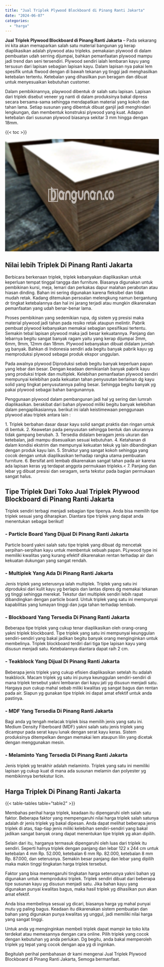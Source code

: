 ```yaml
---
title: "Jual Triplek Plywood Blockboard di Pinang Ranti Jakarta"
date: "2024-06-07"
categories: 
  - "harga"
---
```


**Jual Triplek Plywood Blockboard di Pinang Ranti Jakarta** – Pada sekarang ini kita akan memaparkan salah satu material bangunan yg kerap diaplikasikan adalah plywood atau tripleks. pemakaian plywood di dalam pembuatan udah serring dijumpai, bahkan pemanfaatan plywood mampu jadi trend dan seni tersendiri. Plywood sendiri ialah lembaran kayu yang tersusun dari lapisan sebagian lapisan kayu. Dalam lapisan nya pakai lem spesifik untuk flwood dengan di bawah tekanan yg tinggi jadi menghasilkan ketebalan tertentu. Ketebalan yang dihasilkan pun beragam dan dibuat untuk menyesuaikan kebutuhan customer.

Dalam pembikinannya, playwood dibentuk dr salah satu lapisan. Lapisan dari triplek disebut veneer yg nanti di dalam produksinya bakal dipress secara bersama-sama sehingga mendapatkan material yang kokoh dan tahan lama. Setiap susunan yang dibentuk dibuat ganjil jadi menghindari lengkungan, dan membentuk konstruksi plywood yang kuat. Adapun ketebalan dari susunan plywood biasanya sekitar 3 mm hingga dengan 18mm.

{{< toc >}}

![Jual Triplek Plywood Blockboard di Pinang Ranti Jakarta](/images/jual-triplek-murah-38.png)

## Nilai lebih Triplek Di Pinang Ranti Jakarta

Berbicara berkenaan triplek, triplek kebanyakan diaplikasikan untuk keperluan tempat tinggal tangga dan furniture. Biasanya digunakan untuk pembikinan kursi, meja, lemari dan perkakas dapur malahan perabotan atau hiasan dinding. Bahan ini sering digunakan karena fleksibel dan tidak mudah retak. Kadang ditemukan persoalan melengkung namun bergantung dr tingkat ketebalannya dan hal ini jarang terjadi atau mungkin dikarenakan pemanfaatan yang udah benar-benar lama.

Proses pembikinan yang sedemikian rupa, dg sistem yg presisi maka material plywood jadi tahan pada resiko retak ataupun melintir. Pabrik pembuat plywood kebanyakan memakai sebagian spesifikasi tertentu. Semakin tebal lapisan plywood maka jadi besar kekuatannya. Panjang dan lebarnya begitu sangat banyak ragam yaitu yang kerap dijumpai 3mm, 6mm, 9mm, 12mm dan 18mm. Plywood kebanyakan dibuat didalam jumlah yg banyak. Bahkan di Indonesia sendiri ada begitu banyak pabrik kayu yg memproduksi plywood sebagai produk ekspor unggulan.

Pada awalnya plywood Diproduksi sebab begitu banyak keperluan papan yang lebar dan besar. Dengan keadaan demikianlah banyak pabrik kayu yang produksi tripek dan multiplek. Kelebihan pemanfaatan plywood sendiri mempunyai kelebihan pada kekuatan tahan penyusutan berlainan dg kayu solid yang tingkat penyusutannya paling besar. Sehingga begitu banyak yg pakai plywood sebagai bahan bangunannya.

Penggunaan plywood dalam pembangunan jadi hal yg sering dan lumrah diaplikasikan. berakibat dari bahan plywood miliki begitu banyak kelebihan dalam pengaplikasiannya. berikut ini ialah keistimewaan penggunaan plywood atau triplek antara lain :

1\. Triplek berbahan dasar dasar kayu solid sangat praktis dan ringan untuk di bentuk. 2. Keawetan pada penyusutan sehingga bentuk dan ukurannya tidak gampang berubah. 3. Tersedia didalam beragam jenis ukuran dan ketebalan, jadi mampu disesuaikan sesuai kebutuhan. 4. Ketahanan di dalam kondisi ekstrim dan mempunyai kekuatan tekuk yg lain dibandingkan dengan produk kayu lain. 5. Struktur yang sangat kokoh sehingga yang cocok dengan untuk diaplikasikan terhadap rangka utama pembuatan furniture. 6. Bersifat anti lembab dikarenakan sangat tahan pada air karena ada lapisan keras yg terdapat anggota permukaan tripleks.< 7. Panjang dan lebar yg dibuat presisi dan seragam, serta tekstur pada bagian permukaan sangat halus.

## Tipe Triplek Dari Toko Jual Triplek Plywood Blockboard di Pinang Ranti Jakarta

Triplek sendiri terbagi menjadi sebagian tipe tipenya. Anda bisa memilih tipe triplek sesuai yang diharapkan. Diantara tipe triplek yang dapat anda menentukan sebagai berikut!

### \- Particle Board Yang Dijual Di Pinang Ranti Jakarta

Particle board yakni salah satu tipe triplek yang dibuat dg mencetak serpihan-serpihan kayu untuk membentuk sebuah papan. PLywood type ini memiliki kwalitas yang kurang efektif dikarenakan rentan terhadap air dan kekuatan dukungan yang sangat rendah.

### \- Multiplek Yang Ada Di Pinang Ranti Jakarta

Jenis triplek yang seterusnya ialah multiplek. Triplek yang satu ini diproduksi dari kulit kayu yg berlapis dan lantas dipres dg memakai tekanan yg tinggi sehingga merekat. Tekstur dari multiplek sendiri lebih rapat dibandingkan dengan particle board. Untuk triplek yang satu ini mempunyai kapabilitas yang lumayan tinggi dan juga tahan terhadap lembab.

### \- Blockboard Yang Tersedia Di Pinang Ranti Jakarta

Beberapa tipe triplek yang cukup tenar diaplikasikan oleh orang-orang yakni triplek blockboard. Tipe triplek yang satu ini mempunyai keunggulan sendiri-sendiri yang bakal jadikan begitu banyak orang menginginkan untuk membelinya. Triplek blockboard terdiri dari tiga tipe lapisan kayu yang disusun menjadi satu. Ketebalannya diantara dapat raih 2 cm.

### \- Teakblock Yang Dijual Di Pinang Ranti Jakarta

Beberapa jenis triplek yang cukup efisien diaplikasikan setelah itu adalah teakblock. Macam triplek yg satu ini punya keunggulan sendiri-sendiri di mana triplek tersebut yakni lembaran dari kayu jati yg disusun menjadi satu. Hargaya pun cukup mahal sebab miliki kwalitas yg sangat bagus dan rentan pada air. Siapun yg gunakan tipe triplek ini dapat amat efektif untuk anda pastinya.

### \- MDF Yang Tersedia Di Pinang Ranti Jakarta

Bagi anda yg tengah melacak triplek bisa memilih jenis yang satu ini. Medium Density Fiberboard (MDF) yakni salah satu jenis triplek yang dicampur pada serat kayu lunak dengan serat kayu keras. Sistem produksinya ditempelkan dengan memakai lem ataupun lilin yang dicetak dengan menggunakan mesin.

### \- Melaminto Yang Tersedia Di Pinang Ranti Jakarta

Jenis triplek yg terakhir adalah melaminto. Triplek yang satu ini memiliki lapisan yg cukup kuat di mana ada susunan melamin dan polyester yg membikinnya bertekstur licin.

## Harga Triplek Di Pinang Ranti Jakarta

{{< table-tables table="table2" >}}

Membahas perihal harga triplek, keadaan itu dipengaruhi oleh salah satu faktor. Beberapa faktor yang mempengaruhi nilai harga triplek salah satunya adalah dr jenis triplek yg bakal dipesan. Anda dapat melihat beberapa jenis triplek di atas, tiap-tiap jenis miliki kelebihan sendiri-sendiri yang bakal jadikan sangat banyak orang dapat menentukan tipe triplek yg akan dipilih.

Selain dari itu, harganya termasuk dipengaruhi oleh luas dari triplek itu sendiri. Seperti halnya triplek dengan panjang dan lebar 122 x 244 cm untuk ketebalan 4 mm Rp. 52.000, ketebalan 6 mm Rp. 82.000, ketebalan 8 mm Rp. 87.000, dan seterusnya. Semakin besar panjang dan lebar yang dipilih maka makin tinggi tingkatan harga triplek tersebut.

Faktor yang bisa memengaruhi tingkatan harga seterusnya yakni bahan yg digunakan untuk memproduksi triplek. Triplek sendiri dibuat dari beberapa tipe susunan kayu yg disusun menjadi satu. Jika bahan kayu yang digunakan punyai kwalitas bagus, maka hasil triplek yg dihasilkan pun akan amat efektif.

Anda bisa membelinya sesuai yg dicari, biasanya harga yg mahal punyai mutu yg paling bagus. Keadaan itu dikarenakan sistem pembuatan dan bahan yang digunakan punya kwalitas yg unggul, jadi memiliki nilai harga yang sangat tinggi.

Untuk anda yg menginginkan membeli triplek dapat mampir ke toko kita terdekat atau memesannya dengan cara online. Pilih triplek yang cocok dengan kebutuhan yg anda perlukan. Dg begitu, anda bakal memperoleh triplek yg tepat yang cocok dengan apa yg di inginkan.

Begitulah perihal pembahasan dr kami mengenai Jual Triplek Plywood Blockboard di Pinang Ranti Jakarta, Semoga bermanfaat.
